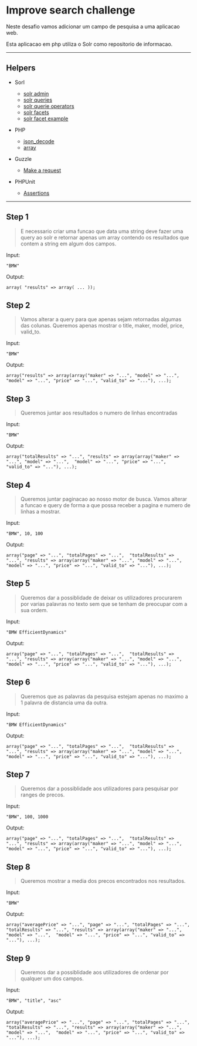 # Improve search challenge

Neste desafio vamos adicionar um campo de  pesquisa a uma aplicacao web.

Esta aplicacao em php utiliza o Solr como repositorio de informacao.

---

## Helpers

- Sorl
    * [solr admin](http://localhost:8983/solr/#/carscore/query)
    * [solr queries](http://lucene.apache.org/solr/guide/6_6/common-query-parameters.html)
    * [solr querie operators](http://lucene.apache.org/solr/guide/6_6/the-standard-query-parser.html#TheStandardQueryParser-DifferencesbetweenLuceneQueryParserandtheSolrStandardQueryParser)
    * [solr facets](http://lucene.apache.org/solr/guide/6_6/faceting.html#faceting)
    * [solr facet example](http://yonik.com/solr-facet-functions/)

- PHP
    * [json_decode](http://php.net/manual/en/function.json-decode.php)
    * [array](http://php.net/manual/en/function.array.php)

- Guzzle
    * [Make a request](http://docs.guzzlephp.org/en/stable/quickstart.html)

- PHPUnit
    * [Assertions](https://phpunit.de/manual/current/en/appendixes.assertions.html)

---

## Step 1

> E necessario criar uma funcao que data uma string deve fazer uma query ao
solr e retornar apenas um array contendo os resultados que contem a string em algum dos campos.

Input:

    "BMW"

Output:

    array( "results" => array( ... ));


## Step 2

> Vamos alterar a query para que apenas sejam retornadas algumas das colunas.
Queremos apenas mostrar o title, maker, model, price, valid_to.

Input:

    "BMW"

Output:

    array("results" => array(array("maker" => "...", "model" => "...",  "model" => "...", "price" => "...", "valid_to" => "..."), ...);

## Step 3

> Queremos juntar aos resultados o numero de linhas encontradas

Input:

    "BMW"

Output:

    array("totalResults" => "...", "results" => array(array("maker" => "...", "model" => "...",  "model" => "...", "price" => "...", "valid_to" => "..."), ...);

## Step 4

> Queremos juntar paginacao ao nosso motor de busca. Vamos alterar a funcao e
query de forma a que possa receber a pagina e numero de linhas a mostrar.

Input:

    "BMW", 10, 100

Output:

    array("page" => "...", "totalPages" => "...",  "totalResults" => "...", "results" => array(array("maker" => "...", "model" => "...",  "model" => "...", "price" => "...", "valid_to" => "..."), ...);

## Step 5

> Queremos dar a possiblidade de deixar os utilizadores procurarem por varias palavras no texto
sem que se tenham de preocupar com a sua ordem.

Input:

    "BMW EfficientDynamics"

Output:

    array("page" => "...", "totalPages" => "...",  "totalResults" => "...", "results" => array(array("maker" => "...", "model" => "...",  "model" => "...", "price" => "...", "valid_to" => "..."), ...);

## Step 6

> Queremos que as palavras da pesquisa estejam apenas no maximo a 1 palavra de distancia uma da outra.

Input:

    "BMW EfficientDynamics"

Output:

    array("page" => "...", "totalPages" => "...",  "totalResults" => "...", "results" => array(array("maker" => "...", "model" => "...",  "model" => "...", "price" => "...", "valid_to" => "..."), ...);

## Step 7

> Queremos dar a possiblidade aos utilizadores para pesquisar por ranges de precos.

Input:

    "BMW", 100, 1000

Output:

    array("page" => "...", "totalPages" => "...",  "totalResults" => "...", "results" => array(array("maker" => "...", "model" => "...",  "model" => "...", "price" => "...", "valid_to" => "..."), ...);


## Step 8

> Queremos mostrar a media dos precos encontrados nos resultados.

Input:

    "BMW"

Output:

    array("averagePrice" => "...", "page" => "...", "totalPages" => "...",  "totalResults" => "...", "results" => array(array("maker" => "...", "model" => "...",  "model" => "...", "price" => "...", "valid_to" => "..."), ...);

## Step 9

> Queremos dar a possiblidade aos utilizadores de ordenar por qualquer um dos campos.

Input:

    "BMW", "title", "asc"

Output:

    array("averagePrice" => "...", "page" => "...", "totalPages" => "...",  "totalResults" => "...", "results" => array(array("maker" => "...", "model" => "...",  "model" => "...", "price" => "...", "valid_to" => "..."), ...);
